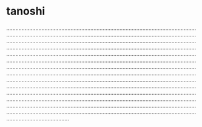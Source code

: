 # tanoshi
.................................................................................................................................................................................................................................................................................................................................................................................................................................................................................................................................................................................................................................................................................................................................................................................................................................................................................................................................................................................................................................................................................................................................................................................................................................................................................................................................................................................................................................................................................................................................................................................................................................................................................................................................................................................................................................................